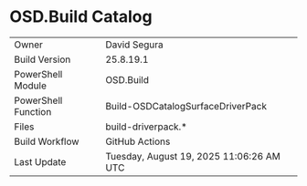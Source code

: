 ﻿# OSD.Build Catalog

| | |
|-|-|
| Owner | David Segura |
| Build Version | 25.8.19.1 |
| PowerShell Module | OSD.Build |
| PowerShell Function | Build-OSDCatalogSurfaceDriverPack |
| Files | build-driverpack.* |
| Build Workflow | GitHub Actions |
| Last Update | Tuesday, August 19, 2025 11:06:26 AM UTC |
